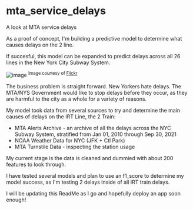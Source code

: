 # mta_service_delays
A look at MTA service delays<br>

As a proof of concept, I'm building a predictive model to determine what causes delays on the 2 line.<br>

If succesful, this model can be expanded to predict delays across all 26 lines in the New York City Subway System.<br>

![image](https://user-images.githubusercontent.com/69225974/138002100-a41b741d-dfe3-4d53-87b2-d94faf743f1e.png)
<sup>Image courtesy of [Flickr](https://www.flickr.com/photos/55167823@N07/12951714935)<sub>


The business problem is straight forward. New Yorkers hate delays. The MTA/NYS Government would like to stop delays before they occur, as they
  are harmful to the city as a whole for a variety of reasons.<br>

My model took data from several sources to try and determine the main causes of delays on the IRT Line, the 2 Train:<br>
  * MTA Alerts Archive - an archive of all the delays across the NYC Subway System, stratified from Jan 01, 2010 through Sep 30, 2021<br>
  * NOAA Weather Data for NYC (JFK + Ctl Park)<br>
  * MTA Turnstile Data - inspecting the station usage<br>
  
My current stage is the data is cleaned and dummied with about 200 features to look through.<br>
  
I have tested several models and plan to use an f1_score to determine my model success, as I'm testing 2 delays inside of all IRT train delays.<br>
  
I will be updating this ReadMe as I go and hopefully deploy an app soon enough!<br>
